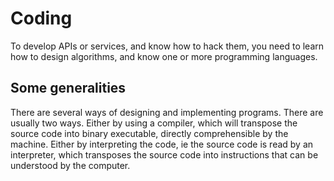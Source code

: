 # Coding

To develop APIs or services, and know how to hack them, you need to learn how to design algorithms, and know one or more programming languages.

## Some generalities

There are several ways of designing and implementing programs. There are usually two ways. Either by using a compiler, which will transpose the source code into binary executable, directly comprehensible by the machine. Either by interpreting the code, ie the source code is read by an interpreter, which transposes the source code into instructions that can be understood by the computer. 